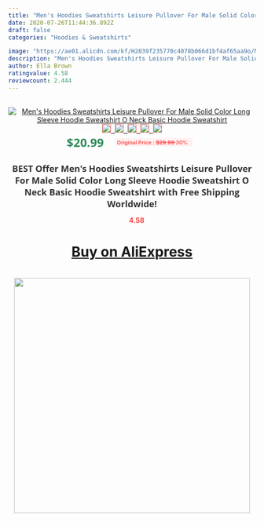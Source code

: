 ```yaml
---
title: "Men's Hoodies Sweatshirts Leisure Pullover For Male Solid Color Long Sleeve Hoodie Sweatshirt O Neck Basic Hoodie Sweatshirt"
date: 2020-07-26T11:44:36.892Z
draft: false
categories: "Hoodies & Sweatshirts"

image: "https://ae01.alicdn.com/kf/H2039f235770c4078b066d1bf4af65aa9o/Men-s-Hoodies-Sweatshirts-Leisure-Pullover-For-Male-Solid-Color-Long-Sleeve-Hoodie-Sweatshirt-O-Neck.jpg"
description: "Men's Hoodies Sweatshirts Leisure Pullover For Male Solid Color Long Sleeve Hoodie Sweatshirt O Neck Basic Hoodie Sweatshirt"
author: Ella Brown
ratingvalue: 4.58
reviewcount: 2.444
---
```

<br>
<div style="text-align: center;">
<a href="https://s.click.aliexpress.com/e/_AWhKHf" target="_blank" rel="nofollow noopener noreferrer"><img alt="Men's Hoodies Sweatshirts Leisure Pullover For Male Solid Color Long Sleeve Hoodie Sweatshirt O Neck Basic Hoodie Sweatshirt" class="magnifier-image" src="https://ae01.alicdn.com/kf/H2039f235770c4078b066d1bf4af65aa9o/Men-s-Hoodies-Sweatshirts-Leisure-Pullover-For-Male-Solid-Color-Long-Sleeve-Hoodie-Sweatshirt-O-Neck.jpg_640x640.jpg">
<br>
<img style="border:1px solid salmon" src="https://ae01.alicdn.com/kf/H2039f235770c4078b066d1bf4af65aa9o/Men-s-Hoodies-Sweatshirts-Leisure-Pullover-For-Male-Solid-Color-Long-Sleeve-Hoodie-Sweatshirt-O-Neck.jpg_120x120.jpg">&nbsp;&nbsp;<img style="border:1px solid salmon" src="https://ae01.alicdn.com/kf/H249e0fa6bcfe4cf8b5ebb3ffd92ea29fL/Men-s-Hoodies-Sweatshirts-Leisure-Pullover-For-Male-Solid-Color-Long-Sleeve-Hoodie-Sweatshirt-O-Neck.jpg_120x120.jpg">&nbsp;&nbsp;<img style="border:1px solid salmon" src="https://ae01.alicdn.com/kf/Hcad2f03c56254ef8a3853eb6e590f84dD/Men-s-Hoodies-Sweatshirts-Leisure-Pullover-For-Male-Solid-Color-Long-Sleeve-Hoodie-Sweatshirt-O-Neck.jpg_120x120.jpg">&nbsp;&nbsp;<img style="border:1px solid salmon" src="https://ae01.alicdn.com/kf/H9b57905310d44c21a125aed2200c4427s/Men-s-Hoodies-Sweatshirts-Leisure-Pullover-For-Male-Solid-Color-Long-Sleeve-Hoodie-Sweatshirt-O-Neck.jpg_120x120.jpg">&nbsp;&nbsp;<img style="border:1px solid salmon" src="https://ae01.alicdn.com/kf/H2ee7bbc47e00465c9e03b3c1e1af3b0aF/Men-s-Hoodies-Sweatshirts-Leisure-Pullover-For-Male-Solid-Color-Long-Sleeve-Hoodie-Sweatshirt-O-Neck.jpg_120x120.jpg"></a></div><br0>
<div style="text-align: center;"><span style="background-color: white; border: 0px; box-sizing: border-box; color: seagreen; display: inline-block; font-family: &quot;open sans&quot; , &quot;arial&quot; , &quot;helvetica&quot; , sans-serif , &quot;heiti&quot;; font-size: 24px; font-stretch: inherit; font-weight: 700; line-height: inherit; margin: 0px 10px 0px 0px; padding: 0px; vertical-align: middle;">$20.99 </span>
<span style="background: rgb(255 , 241 , 241); border-radius: 3px; border: 0px; box-sizing: border-box; color: #ff4747; display: inline-block; font-family: inherit; font-size: 12px; font-stretch: inherit; font-style: inherit; font-variant: inherit; font-weight: 600; line-height: inherit; margin: 0px; padding: 2px 5px; transform: scale(0.9); vertical-align: middle;">Original Price : <b style="text-decoration: line-through;">$29.99 </b> 30%&nbsp;&nbsp;</span></div>
<h1 style="color: #333333; display: inline-block; font-family: &quot;open sans&quot; , &quot;arial&quot; , &quot;helvetica&quot; , sans-serif , &quot;heiti&quot;; font-size: 18px; font-stretch: inherit; font-weight: 700; text-align: center;">BEST Offer Men's Hoodies Sweatshirts Leisure Pullover For Male Solid Color Long Sleeve Hoodie Sweatshirt O Neck Basic Hoodie Sweatshirt with Free Shipping Worldwide!</h1>
<div style="color: #ff4747; text-align: center;">
<img src="https://4.bp.blogspot.com/-M0ZcTcb-5uY/XleCXlxnR4I/AAAAAAAAAEc/OrjgMkXV1oMQFaCRZj5HQwOCBcu3w1FegCPcBGAYYCw/s1600/star.png" style="height: 15px;">&nbsp;<b>4.58</b></div>
<div class="button_cont" align="center"><a class="buynow_a" href="https://s.click.aliexpress.com/e/_AWhKHf" target="_blank" rel="nofollow noopener noreferrer"><H1>Buy on AliExpress</H1></a></div><br>
<div class="separator" style="clear: both; text-align: center;">
<img src="https://lh3.googleusercontent.com/-pTy5HemUv9M/XlePHvY0dAI/AAAAAAAAAE4/0nX5iRUoIWY8eMW9Dpxeirr157OZliDIgCLcBGAsYHQ/s1600/badge.gif" width="480">
</div>
